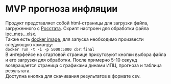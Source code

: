 # MVP прогноза инфляции
Продукт представляет собой html-страницы для загрузки файла, загруженного с [Росстата](https://rosstat.gov.ru/statistics/price). Скрипт настроен для обработки файла ipc_mes...xlsx. <br>
Также есть [docker image](https://hub.docker.com/repository/docker/yodadan/cbr/general), для запуска необходимо произвести следующую команду: <br>
```docker run -t -i -p 5000:5000 cbr:final``` <br>
В интерфейсе на стартовой странице присутсвуют кнопки выбора файла и его загрузки для обработки. После примерно 5-10 секунд возвращается страница с графиками динами ИПЦ, прогноза и таблица результата. <br>
Доступна кнопка для скачивания результатов в формате csv.
